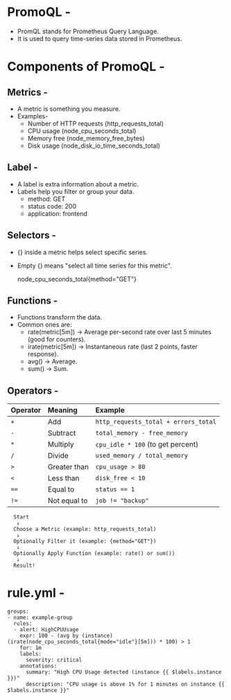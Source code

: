 # PromoQL -
- PromQL stands for Prometheus Query Language.
- It is used to query time-series data stored in Prometheus.

# Components of PromoQL -

## Metrics -
- A metric is something you measure.
- Examples-
  - Number of HTTP requests (http_requests_total)
  - CPU usage (node_cpu_seconds_total)
  - Memory free (node_memory_free_bytes)
  - Disk usage (node_disk_io_time_seconds_total)
 
## Label -
- A label is extra information about a metric.
- Labels help you filter or group your data.
  - method: GET
  - status code: 200
  - application: frontend


## Selectors -
- {} inside a metric helps select specific series.
- Empty {} means "select all time series for this metric".

    node_cpu_seconds_total{method="GET"}

## Functions -
- Functions transform the data.
- Common ones are:
  - rate(metric[5m]) → Average per-second rate over last 5 minutes (good for counters).
  - irate(metric[5m]) → Instantaneous rate (last 2 points, faster response).
  - avg() → Average.
  - sum() → Sum.

## Operators -

| Operator | Meaning | Example |
|:---------|:--------|:--------|
| `+` | Add | `http_requests_total + errors_total` |
| `-` | Subtract | `total_memory - free_memory` |
| `*` | Multiply | `cpu_idle * 100` (to get percent) |
| `/` | Divide | `used_memory / total_memory` |
| `>` | Greater than | `cpu_usage > 80` |
| `<` | Less than | `disk_free < 10` |
| `==` | Equal to | `status == 1` |
| `!=` | Not equal to | `job != "backup"` |



      Start
       ↓
      Choose a Metric (example: http_requests_total)
       ↓
      Optionally Filter it (example: {method="GET"})
       ↓
      Optionally Apply Function (example: rate() or sum())
       ↓
      Result!

# rule.yml -

    groups:
    - name: example-group
      rules:
      - alert: HighCPUUsage
        expr: 100 - (avg by (instance) (irate(node_cpu_seconds_total{mode="idle"}[5m])) * 100) > 1
        for: 1m
        labels:
          severity: critical
        annotations:
          summary: "High CPU Usage detected (instance {{ $labels.instance }})"
          description: "CPU usage is above 1% for 1 minutes on instance {{ $labels.instance }}"

